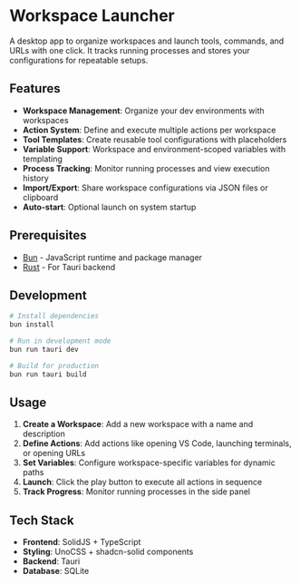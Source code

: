 # Workspace Launcher

A desktop app to organize workspaces and launch tools, commands, and URLs with one click. It tracks running processes and stores your configurations for repeatable setups.

## Features

- **Workspace Management**: Organize your dev environments with workspaces
- **Action System**: Define and execute multiple actions per workspace
- **Tool Templates**: Create reusable tool configurations with placeholders
- **Variable Support**: Workspace and environment-scoped variables with templating
- **Process Tracking**: Monitor running processes and view execution history
- **Import/Export**: Share workspace configurations via JSON files or clipboard
- **Auto-start**: Optional launch on system startup

## Prerequisites

- [Bun](https://bun.sh/) - JavaScript runtime and package manager
- [Rust](https://www.rust-lang.org/) - For Tauri backend

## Development

```bash
# Install dependencies
bun install

# Run in development mode
bun run tauri dev

# Build for production
bun run tauri build
```

## Usage

1. **Create a Workspace**: Add a new workspace with a name and description
2. **Define Actions**: Add actions like opening VS Code, launching terminals, or opening URLs
3. **Set Variables**: Configure workspace-specific variables for dynamic paths
4. **Launch**: Click the play button to execute all actions in sequence
5. **Track Progress**: Monitor running processes in the side panel

## Tech Stack

- **Frontend**: SolidJS + TypeScript
- **Styling**: UnoCSS + shadcn-solid components
- **Backend**: Tauri
- **Database**: SQLite
